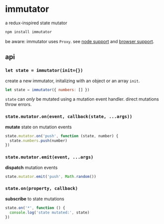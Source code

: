 # immutator

a redux-inspired state mutator

```js
npm install immutator
```

be aware: immutator uses `Proxy`. see [node support](http://node.green/#ES2015-built-ins-Proxy) and [browser support](https://caniuse.com/#feat=proxy).

## api

### `let state = immutator(init={})`

create a new immutator, initalizing with an object or an array `init`. 

```js
let state = immutator({ numbers: [] })
```

`state` can *only* be mutated using a mutation event handler. direct mutations throw errors.

### `state.mutator.on(event, callback(state, ...args))`

**mutate** state on mutation events

```js
state.mutator.on('push', function (state, number) {
  state.numbers.push(number)
})
```

### `state.mutator.emit(event, ...args)`

**dispatch** mutation events

```js
state.mutator.emit('push', Math.random())
```

### `state.on(property, callback)`

**subscribe** to state mutations

```js
state.on('*', function () {
  console.log('state mutated:', state)
})
```